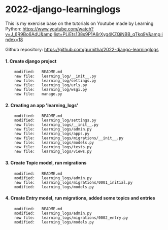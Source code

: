 # 2022-django-learninglogs
This is my exercise base on the tutorials on Youtube made by Learning Python: https://www.youtube.com/watch?v=J_6R9Bo6AdU&amp;list=PLiEts138s9P1A6rXyg4KZQiNBB_qTkq9V&amp;index=18

Github repository: https://github.com/gurnitha/2022-django-learninglogs


#### 1. Create django project

        modified:   README.md
        new file:   learning_log/__init__.py
        new file:   learning_log/settings.py
        new file:   learning_log/urls.py
        new file:   learning_log/wsgi.py
        new file:   manage.py


#### 2. Creating an app 'learning_logs'

        modified:   README.md
        modified:   learning_log/settings.py
        new file:   learning_logs/__init__.py
        new file:   learning_logs/admin.py
        new file:   learning_logs/apps.py
        new file:   learning_logs/migrations/__init__.py
        new file:   learning_logs/models.py
        new file:   learning_logs/tests.py
        new file:   learning_logs/views.py


#### 3. Create Topic model, run migrations

        modified:   README.md
        modified:   learning_logs/admin.py
        new file:   learning_logs/migrations/0001_initial.py
        modified:   learning_logs/models.py


#### 4. Create Entry model, run migrations, added some topics and entries

        modified:   README.md
        modified:   learning_logs/admin.py
        new file:   learning_logs/migrations/0002_entry.py
        modified:   learning_logs/models.py